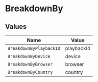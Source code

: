 # BreakdownBy


## Values

| Name                    | Value                   |
| ----------------------- | ----------------------- |
| `BreakdownByPlaybackID` | playbackId              |
| `BreakdownByDevice`     | device                  |
| `BreakdownByBrowser`    | browser                 |
| `BreakdownByCountry`    | country                 |